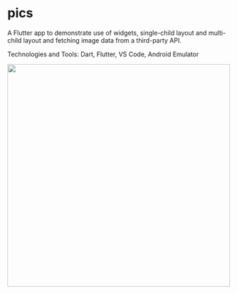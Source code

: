 # pics

A Flutter app to demonstrate use of widgets, single-child layout and multi-child layout and fetching image data from a third-party API.

Technologies and Tools: Dart, Flutter, VS Code, Android Emulator

<img src="https://github.com/apatil88/FlutterDartProjects/blob/master/pics/Screenshot_1530906944.png" height="500px" />
